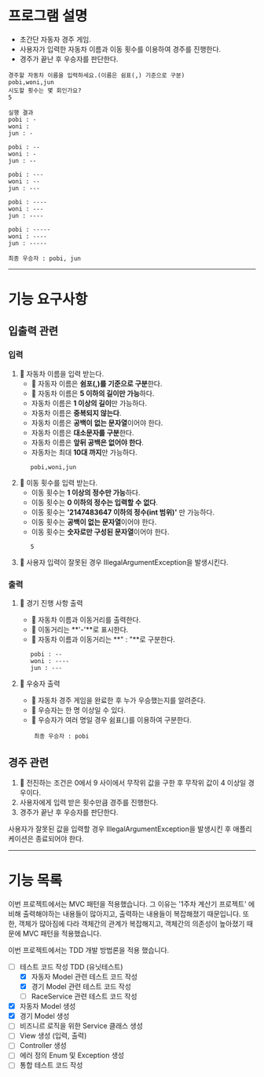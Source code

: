 # 프로그램 설명

- 초간단 자동자 경주 게임.
- 사용자가 입력한 자동차 이름과 이동 횟수를 이용하여 경주를 진행한다.
- 경주가 끝난 후 우승자를 판단한다.

```text
경주할 자동차 이름을 입력하세요.(이름은 쉼표(,) 기준으로 구분)
pobi,woni,jun
시도할 횟수는 몇 회인가요?
5

실행 결과
pobi : -
woni : 
jun : -

pobi : --
woni : -
jun : --

pobi : ---
woni : --
jun : ---

pobi : ----
woni : ---
jun : ----

pobi : -----
woni : ----
jun : -----

최종 우승자 : pobi, jun
```

---

# 기능 요구사항

## 입출력 관련

### 입력

1. 📌 자동차 이름을 입력 받는다.
    - 📌 자동자 이름은 **쉼포(,)를 기준으로 구분**한다.
    - 📌 자동차 이름은 **5 이하의 길이만 가능**하다.
    - 자동차 이름은 **1 이상의 길이**만 가능하다.
    - 자동차 이름은 **중복되지 않는다**.
    - 자동차 이름은 **공백이 없는 문자열**이어야 한다.
    - 자동차 이름은 **대소문자를 구분**한다.
    - 자동차 이름은 **앞뒤 공백은 없어야 한다**.
    - 자동차는 최대 **10대 까지**만 가능하다.
   ```text
      pobi,woni,jun
   ```
2. 📌 이동 횟수를 입력 받는다.
    - 이동 횟수는 **1 이상의 정수만 가능**하다.
    - 이동 횟수는 **0 이하의 정수는 입력할 수 없다**.
    - 이동 횟수는 **'2147483647 이하의 정수(int 범위)'** 만 가능하다.
    - 이동 횟수는 **공백이 없는 문자열**이어야 한다.
    - 이동 횟수는 **숫자로만 구성된 문자열**이어야 한다.
   ```text
      5
   ```
3. 📌 사용자 입력이 잘못된 경우 IllegalArgumentException을 발생시킨다.

### 출력

1. 📌 경기 진행 사항 출력
    - 📌 자동차 이름과 이동거리를 출력한다.
    - 📌 이동거리는 **'-'**로 표시한다.
    - 📌 자동차 이름과 이동거리는 **" : "**로 구분한다.
   ```text
      pobi : --
      woni : ----
      jun : ---
   ```

2. 📌 우숭자 출력
    - 📌 자동차 경주 게임을 완료한 후 누가 우승했는지를 알려준다.
    - 📌 우승자는 한 명 이상일 수 있다.
    - 📌 우승자가 여러 명일 경우 쉼표(,)를 이용하여 구분한다.
    ```text
        최종 우승자 : pobi
   ```

## 경주 관련

1. 📌 전진하는 조건은 0에서 9 사이에서 무작위 값을 구한 후 무작위 값이 4 이상일 경우이다.
2. 사용자에게 입력 받은 횟수만큼 경주를 진행한다.
3. 경주가 끝난 후 우승자를 판단한다.

사용자가 잘못된 값을 입력할 경우 IllegalArgumentException을 발생시킨 후 애플리케이션은 종료되어야 한다.

---

# 기능 목록

이번 프로젝트에서는 MVC 패턴을 적용했습니다. 그 이유는 '1주차 계산기 프로젝트' 에 비해 출력해야하는 내용들이 많아지고, 출력하는 내용들이 복잡해졌기 때문입니다.
또한, 객체가 많아짐에 다라 객체간의 관계가 복잡해지고, 객체간의 의존성이 높아졌기 때문에 MVC 패턴을 적용했습니다.

이번 프로젝트에서는 TDD 개발 방법론을 적용 했습니다.

- [ ] 테스트 코드 작성 TDD (유닛테스트)
    - [x] 자동자 Model 관련 테스트 코드 작성
    - [x] 경기 Model 관련 테스트 코드 작성
    - [ ] RaceService 관련 테스트 코드 작성
- [x] 자동자 Model 생성
- [x] 경기 Model 생성
- [ ] 비즈니르 로직을 위한 Service 클래스 생성
- [ ] View 생성 (입력, 출력)
- [ ] Controller 생성
- [ ] 에러 정의 Enum 및 Exception 생성
- [ ] 통합 테스트 코드 작성